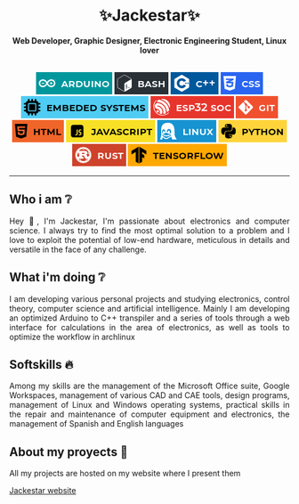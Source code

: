 <h1 align="center">✨Jackestar✨</h1>
<p align="center"><b>Web Developer, Graphic Designer, Electronic Engineering Student, Linux lover</b></p>
<br>
<div align="center">
<img src="./banners/arduino.png"/>
<img src="./banners/bash.png"/>
<img src="./banners/cpp.png"/>
<img src="./banners/css.png"/>
<img src="./banners/embed.png"/>
<img src="./banners/esp32.png"/>
<img src="./banners/git.png"/>
<img src="./banners/html.png"/>
<img src="./banners/javascript.png"/>
<img src="./banners/linux.png"/>
<img src="./banners/python.png"/>
<img src="./banners/rust.png"/>
<img src="./banners/tensorflow.png"/>
</div>
<hr>

## Who i am :grey_question:

<p align="justify">Hey 👋, I'm Jackestar, I'm passionate about electronics and computer science. I always try to find the most optimal solution to a problem and I love to exploit the potential of low-end hardware, meticulous in details and versatile in the face of any challenge.</p>

## What i'm doing :grey_question:

<p align="justify">I am developing various personal projects and studying electronics, control theory, computer science and artificial intelligence. Mainly I am developing an optimized Arduino to C++ transpiler and a series of tools through a web interface for calculations in the area of ​​electronics, as well as tools to optimize the workflow in archlinux</p>

## Softskills :fire:

<p align="justify">Among my skills are the management of the Microsoft Office suite, Google Workspaces, management of various CAD and CAE tools, design programs, management of Linux and Windows operating systems, practical skills in the repair and maintenance of computer equipment and electronics, the management of Spanish and English languages</p>

## About my proyects :star2:

<p align="justify">All my projects are hosted on my website where I present them</p>

<a href="jackestar.netlify.app">Jackestar website</a>